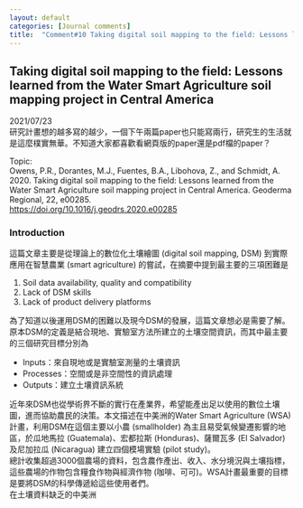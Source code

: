 ```yaml
---
layout: default
categories: [Journal comments]
title:  "Comment#10 Taking digital soil mapping to the field: Lessons learned from the Water Smart Agriculture soil mapping project in Central America"
---  
```

## Taking digital soil mapping to the field: Lessons learned from the Water Smart Agriculture soil mapping project in Central America  
2021/07/23  
研究計畫想的越多寫的越少，一個下午兩篇paper也只能寫兩行，研究生的生活就是這麼樸實無華。不知道大家都喜歡看網頁版的paper還是pdf檔的paper？  
  
Topic:  
Owens, P.R., Dorantes, M.J., Fuentes, B.A., Libohova, Z., and Schmidt, A. 2020. Taking digital soil mapping to the field: Lessons learned from the Water Smart Agriculture soil mapping project in Central America. Geoderma Regional, 22, e00285.  
<a href="https://doi.org/10.1016/j.geodrs.2020.e00285" target="_blank">https://doi.org/10.1016/j.geodrs.2020.e00285</a>  
  
### Introduction  
這篇文章主要是從理論上的數位化土壤繪圖 (digital soil mapping, DSM) 到實際應用在智慧農業 (smart agriculture) 的嘗試，在摘要中提到最主要的三項困難是  
1. Soil data availability, quality and compatibility
2. Lack of DSM skills
3. Lack of product delivery platforms
  
為了知道以後運用DSM的困難以及現今DSM的發展，這篇文章想必是需要了解。  
原本DSM的定義是結合現地、實驗室方法所建立的土壤空間資訊，而其中最主要的三個研究目標分別為  
- Inputs：來自現地或是實驗室測量的土壤資訊
- Processes：空間或是非空間性的資訊處理 
- Outputs：建立土壤資訊系統  
  
近年來DSM也從學術界不斷的實行在產業界，希望能產出足以使用的數位土壤圖，進而協助農民的決策。本文描述在中美洲的Water Smart Agriculture (WSA) 計畫，利用DSM在這個主要以小農 (smallholder) 為主且易受氣候變遷影響的地區，於瓜地馬拉 (Guatemala)、宏都拉斯 (Honduras)、薩爾瓦多 (El Salvador) 及尼加拉瓜 (Nicaragua) 建立四個模場實驗 (pilot study)。  
總計收集超過3000個農場的資料，包含農作產出、收入、水分境況與土壤指標，這些農場的作物包含糧食作物與經濟作物 (咖啡、可可)。WSA計畫最重要的目標是要將DSM的科學傳遞給這些使用者們。  
在土壤資料缺乏的中美洲





